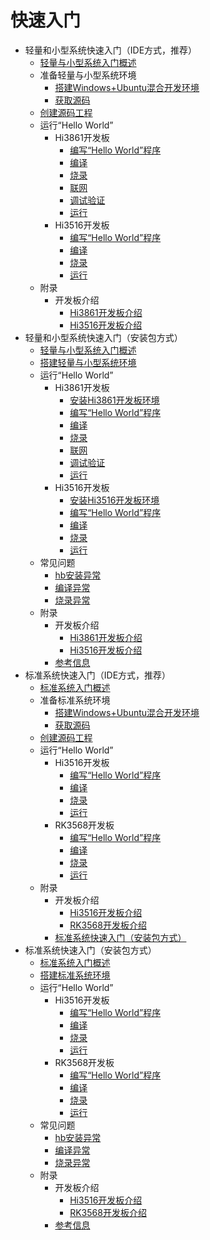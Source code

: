 # 快速入门
- 轻量和小型系统快速入门（IDE方式，推荐）
    - [轻量与小型系统入门概述](quickstart-ide-lite-overview.md)
    - 准备轻量与小型系统环境
        - [搭建Windows+Ubuntu混合开发环境](quickstart-ide-lite-env-setup-win-ubuntu.md)
        - [获取源码](quickstart-ide-lite-sourcecode-acquire.md)
    - [创建源码工程](quickstart-ide-lite-create-project.md)
    - 运行“Hello World”
        - Hi3861开发板
            - [编写“Hello World”程序](quickstart-ide-lite-steps-hi3861-application-framework.md)
            - [编译](quickstart-ide-lite-steps-hi3861-building.md)
            - [烧录](quickstart-ide-lite-steps-hi3861-burn.md)
            - [联网](quickstart-ide-lite-steps-hi3861-netconfig.md)
            - [调试验证](quickstart-ide-lite-steps-hi3861-debug.md)
            - [运行](quickstart-ide-lite-steps-hi3816-running.md)
        - Hi3516开发板
            - [编写“Hello World”程序](quickstart-ide-lite-steps-hi3516-application-framework.md)
            - [编译](quickstart-ide-lite-steps-hi3516-building.md)
            - [烧录](quickstart-ide-lite-steps-hi3516-burn.md)
            - [运行](quickstart-ide-lite-steps-hi3516-running.md)
    - 附录
        - 开发板介绍
            - [Hi3861开发板介绍](quickstart-ide-lite-introduction-hi3861.md)
            - [Hi3516开发板介绍](quickstart-ide-lite-introduction-hi3516.md)
- 轻量和小型系统快速入门（安装包方式）
    - [轻量与小型系统入门概述](quickstart-lite-overview.md)
    - [搭建轻量与小型系统环境](quickstart-lite-env-setup.md)
    - 运行“Hello World”
        - Hi3861开发板
            - [安装Hi3861开发板环境](quickstart-lite-steps-hi3861-setting.md)
            - [编写“Hello World”程序](quickstart-lite-steps-hi3861-application-framework.md)
            - [编译](quickstart-lite-steps-hi3861-building.md)
            - [烧录](quickstart-lite-steps-hi3861-burn.md)
            - [联网](quickstart-lite-steps-hi3861-netconfig.md)
            - [调试验证](quickstart-lite-steps-hi3861-debug.md)
            - [运行](quickstart-lite-steps-hi3816-running.md)
        - Hi3516开发板
            - [安装Hi3516开发板环境](quickstart-lite-steps-hi3516-setting.md)
            - [编写“Hello World”程序](quickstart-lite-steps-hi3516-application-framework.md)
            - [编译](quickstart-lite-steps-hi3516-building.md)
            - [烧录](quickstart-lite-steps-hi3516-burn.md)
            - [运行](quickstart-lite-steps-hi3516-running.md)
    - 常见问题
        - [hb安装异常](quickstart-lite-faq-hb.md)
        - [编译异常](quickstart-lite-faq-compose.md)
        - [烧录异常](quickstart-lite-faq-burning.md)
    - 附录
        - 开发板介绍
            - [Hi3861开发板介绍](quickstart-lite-introduction-hi3861.md)
            - [Hi3516开发板介绍](quickstart-lite-introduction-hi3516.md)
        - [参考信息](quickstart-lite-reference.md)
- 标准系统快速入门（IDE方式，推荐）
    - [标准系统入门概述](quickstart-ide-standard-overview.md)
    - 准备标准系统环境
        - [搭建Windows+Ubuntu混合开发环境](quickstart-ide-standard-env-setup-win-ubuntu.md)
        - [获取源码](quickstart-ide-standard-sourcecode-acquire.md)
    - [创建源码工程](quickstart-ide-standard-create-project.md)
    - 运行“Hello World”
        - Hi3516开发板
            - [编写“Hello World”程序](quickstart-ide-standard-running-hi3516-create.md)
            - [编译](quickstart-ide-standard-running-hi3516-build.md)
            - [烧录](quickstart-ide-standard-running-hi3516-burning.md)
            - [运行](quickstart-ide-standard-running-hi3516-running.md)
        - RK3568开发板
            - [编写“Hello World”程序](quickstart-ide-standard-running-rk3568-create.md)
            - [编译](quickstart-ide-standard-running-rk3568-build.md)
            - [烧录](quickstart-ide-standard-running-rk3568-burning.md)
            - [运行](quickstart-ide-standard-running-rk3568-running.md)
    - 附录
        - 开发板介绍
            - [Hi3516开发板介绍](quickstart-ide-standard-board-introduction-hi3516.md)
            - [RK3568开发板介绍](quickstart-ide-standard-board-introduction-rk3568.md)
        - [标准系统快速入门（安装包方式）](quickstart-standard-package-directory.md)
- 标准系统快速入门（安装包方式）
    - [标准系统入门概述](quickstart-standard-overview.md)
    - [搭建标准系统环境](quickstart-standard-env-setup.md)
    - 运行“Hello World”
        - Hi3516开发板
            - [编写“Hello World”程序](quickstart-standard-running-hi3516-create.md)
            - [编译](quickstart-standard-running-hi3516-build.md)
            - [烧录](quickstart-standard-running-hi3516-burning.md)
            - [运行](quickstart-standard-running-hi3516-running.md)
        - RK3568开发板
            - [编写“Hello World”程序](quickstart-standard-running-rk3568-create.md)
            - [编译](quickstart-standard-running-rk3568-build.md)
            - [烧录](quickstart-standard-running-rk3568-burning.md)
            - [运行](quickstart-standard-running-rk3568-running.md)
    - 常见问题
        - [hb安装异常](quickstart-standard-faq-hb.md)
        - [编译异常](quickstart-standard-faq-compose.md)
        - [烧录异常](quickstart-standard-faq-burning.md)
    - 附录
        - 开发板介绍
            - [Hi3516开发板介绍](quickstart-standard-board-introduction-hi3516.md)
            - [RK3568开发板介绍](quickstart-standard-board-introduction-rk3568.md)
        - [参考信息](quickstart-standard-reference.md)